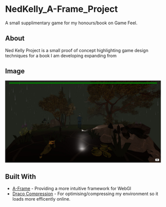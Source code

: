 # NedKelly_A-Frame_Project 
A small supplimentary game for my honours/book on Game Feel.

## About
Ned Kelly Project is a small proof of concept highlighting game design techniques for a book I am developing expanding from 

## Image
![Image of Ned Kelly Game](img/Example1.JPG)


## Built With
* [A-Frame](https://aframe.io/) - Providing a more intuitive framework for WebGl
* [Draco Compression](https://google.github.io/draco/) - For optimising/compressing my environment so it loads more efficently online. 
